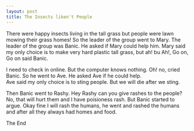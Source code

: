 ```yaml
---
layout: post
title: The Insects liken't People
---
```


There were happy insects living in the tall grass but people were lawn mowing their grass homes!
So the leader of the group went to Mary.  The leader of the group was Banic.  He asked if Mary could help him.
Mary said my only choice is to make very hard plastic tall grass, but ah! bu Ah!, Go on, Go on said Banic.

I need to check in online. But the computer knows nothing. Oh! no, cried Banic.  So he went to Ave.  He asked Ave if he could help.  
Ave said my only choice is to sting people.  But we will die after we sting.

Then Banic went to Rashy.  Hey Rashy can you give rashes to the people? No, that will hurt them and I have poisioness rash.
But Banic started to argue.  Okay fine I will rash the humans, he went and rashed the humans and after all they always had homes and food.

The End